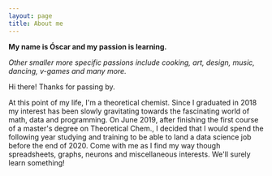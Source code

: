 ```yaml
---
layout: page
title: About me
---
```


**My name is Óscar and my passion is learning.**

*Other smaller more specific passions include cooking, art, design, music, dancing, v-games and many more.*

Hi there! Thanks for passing by.

At this point of my life, I'm a theoretical chemist.
Since I graduated in 2018 my interest has been slowly gravitating towards the fascinating world of math, data and programming.
On June 2019, after finishing the first course of a master's degree on Theoretical Chem., I decided that I would spend the following year studying and training to be able to land a data science job before the end of 2020.
Come with me as I find my way though spreadsheets, graphs, neurons and miscellaneous interests. We'll surely learn something!
